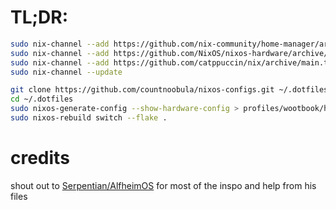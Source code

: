 # TL;DR:
```sh
sudo nix-channel --add https://github.com/nix-community/home-manager/archive/release-24.05.tar.gz home-manager
sudo nix-channel --add https://github.com/NixOS/nixos-hardware/archive/master.tar.gz nixos-hardware
sudo nix-channel --add https://github.com/catppuccin/nix/archive/main.tar.gz catppuccin
sudo nix-channel --update

git clone https://github.com/countnoobula/nixos-configs.git ~/.dotfiles
cd ~/.dotfiles
sudo nixos-generate-config --show-hardware-config > profiles/wootbook/hardware-configuration.nix
sudo nixos-rebuild switch --flake .
```

# credits
shout out to [Serpentian/AlfheimOS](https://github.com/Serpentian/AlfheimOS/) for most of the inspo and help from his files

